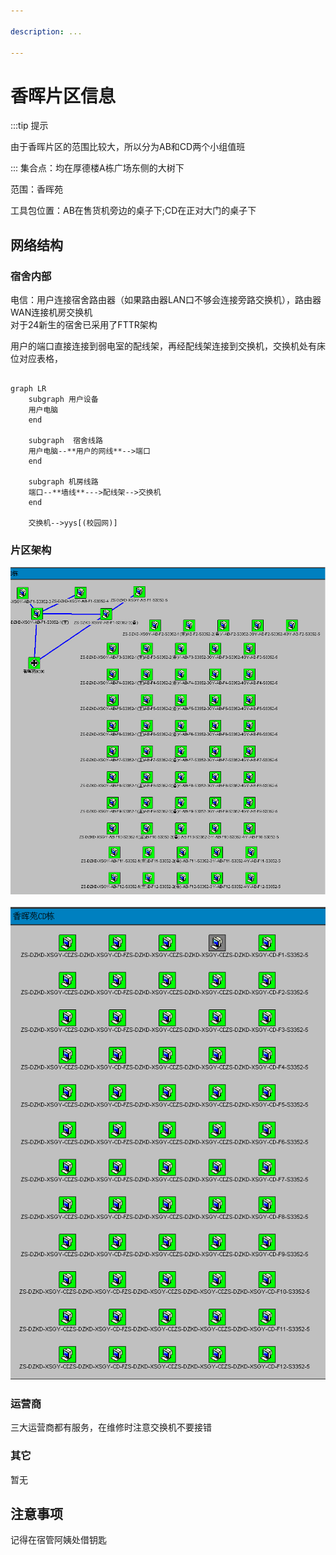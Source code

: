 ```yaml
---

description: ...

---
```


# 香晖片区信息

:::tip 提示

由于香晖片区的范围比较大，所以分为AB和CD两个小组值班

:::
集合点：均在厚德楼A栋广场东侧的大树下

范围：香晖苑

工具包位置：AB在售货机旁边的桌子下;CD在正对大门的桌子下
## 网络结构
### 宿舍内部
电信：用户连接宿舍路由器（如果路由器LAN口不够会连接旁路交换机），路由器WAN连接机房交换机\
对于24新生的宿舍已采用了FTTR架构

用户的端口直接连接到弱电室的配线架，再经配线架连接到交换机，交换机处有床位对应表格，

```mermaid 宿舍网络结构

graph LR
    subgraph 用户设备
    用户电脑
    end
    
    subgraph  宿舍线路 
    用户电脑--**用户的网线**-->端口
    end
    
    subgraph 机房线路
    端口--**墙线**--->配线架-->交换机
    end
    
    交换机-->yys[(校园网)]

```

### 片区架构

![图片](/img/wiki/网络结构/香晖苑AB栋.PNG)

![图片](/img/wiki/网络结构/香晖苑CD栋.PNG)

### 运营商
三大运营商都有服务，在维修时注意交换机不要接错

### 其它
暂无
## 注意事项
记得在宿管阿姨处借钥匙
